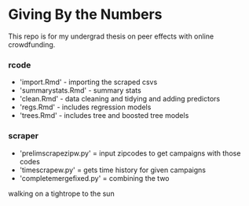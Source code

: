 
# Giving By the Numbers 

This repo is for my undergrad thesis on peer effects with online crowdfunding. 

### rcode 

* 'import.Rmd' - importing the scraped csvs 
* 'summarystats.Rmd' - summary stats
* 'clean.Rmd' - data cleaning and tidying and adding predictors 
* 'regs.Rmd' - includes regression models
* 'trees.Rmd' - includes tree and boosted tree models

### scraper
* 'prelimscrapezipw.py' = input zipcodes to get campaigns with those codes
* 'timescrapew.py' = gets time history for given campaigns
* 'completemergefixed.py' = combining the two

walking on a tightrope to the sun
